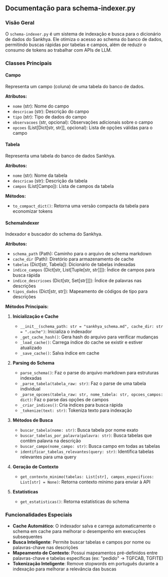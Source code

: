 ## Documentação para schema-indexer.py

### Visão Geral
O `schema-indexer.py` é um sistema de indexação e busca para o dicionário de dados do Sankhya. Ele otimiza o acesso ao schema do banco de dados, permitindo buscas rápidas por tabelas e campos, além de reduzir o consumo de tokens ao trabalhar com APIs de LLM.

### Classes Principais

#### Campo
Representa um campo (coluna) de uma tabela do banco de dados.

**Atributos:**
- `nome` (str): Nome do campo
- `descricao` (str): Descrição do campo
- `tipo` (str): Tipo de dados do campo
- `observacoes` (str, opcional): Observações adicionais sobre o campo
- `opcoes` (List[Dict[str, str]], opcional): Lista de opções válidas para o campo

#### Tabela
Representa uma tabela do banco de dados Sankhya.

**Atributos:**
- `nome` (str): Nome da tabela
- `descricao` (str): Descrição da tabela
- `campos` (List[Campo]): Lista de campos da tabela

**Métodos:**
- `to_compact_dict()`: Retorna uma versão compacta da tabela para economizar tokens

#### SchemaIndexer
Indexador e buscador do schema do Sankhya.

**Atributos:**
- `schema_path` (Path): Caminho para o arquivo de schema markdown
- `cache_dir` (Path): Diretório para armazenamento de cache
- `tabelas` (Dict[str, Tabela]): Dicionário de tabelas indexadas
- `indice_campos` (Dict[str, List[Tuple[str, str]]]): Índice de campos para busca rápida
- `indice_descricoes` (Dict[str, Set[str]]]): Índice de palavras nas descrições
- `tipos_dados` (Dict[str, str]): Mapeamento de códigos de tipo para descrições

**Métodos Principais:**

1. **Inicialização e Cache**
   - `__init__(schema_path: str = "sankhya_schema.md", cache_dir: str = ".cache")`: Inicializa o indexador
   - `_get_cache_hash()`: Gera hash do arquivo para verificar mudanças
   - `_load_cache()`: Carrega índice do cache se existir e estiver atualizado
   - `_save_cache()`: Salva índice em cache

2. **Parsing do Schema**
   - `parse_schema()`: Faz o parse do arquivo markdown para estruturas indexadas
   - `_parse_tabela(tabela_raw: str)`: Faz o parse de uma tabela individual
   - `_parse_opcoes(tabela_raw: str, nome_tabela: str, opcoes_campos: dict)`: Faz o parse das opções de campos
   - `_criar_indices()`: Cria índices para busca rápida
   - `_tokenize(text: str)`: Tokeniza texto para indexação

3. **Métodos de Busca**
   - `buscar_tabela(nome: str)`: Busca tabela por nome exato
   - `buscar_tabelas_por_palavra(palavra: str)`: Busca tabelas que contêm palavra na descrição
   - `buscar_campo(nome_campo: str)`: Busca campo em todas as tabelas
   - `identificar_tabelas_relevantes(query: str)`: Identifica tabelas relevantes para uma query

4. **Geração de Contexto**
   - `get_contexto_minimo(tabelas: List[str], campos_especificos: List[str] = None)`: Retorna contexto mínimo para enviar à API

5. **Estatísticas**
   - `get_estatisticas()`: Retorna estatísticas do schema

### Funcionalidades Especiais
- **Cache Automático**: O indexador salva e carrega automaticamente o schema em cache para melhorar o desempenho em execuções subsequentes
- **Busca Inteligente**: Permite buscar tabelas e campos por nome ou palavras-chave nas descrições
- **Mapeamento de Contexto**: Possui mapeamentos pré-definidos entre palavras-chave e tabelas específicas (ex: "pedido" -> TGFCAB, TGFITE)
- **Tokenização Inteligente**: Remove stopwords em português durante a indexação para melhorar a relevância das buscas